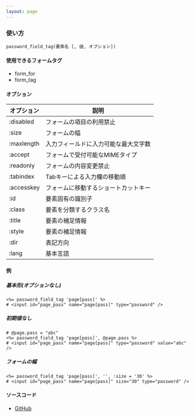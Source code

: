 ```yaml
---
layout: page
---
```

### 使い方
    password_field_tag(要素名 [, 値, オプション])

#### 使用できるフォームタグ
* form_for
* form_tag

#### オプション

オプション      | 説明
---------- | ------------------
:disabled  | フォームの項目の利用禁止
:size      | フォームの幅
:maxlength | 入力フィールドに入力可能な最大文字数
:accept    | フォームで受付可能なMIMEタイプ
:readonly  | フォームの内容変更禁止
:tabindex  | Tabキーによる入力欄の移動順
:accesskey | フォームに移動するショートカットキー
:id        | 要素固有の識別子
:class     | 要素を分類するクラス名
:title     | 要素の補足情報
:style     | 要素の補足情報
:dir       | 表記方向
:lang      | 基本言語

#### 例
##### 基本形(オプションなし)
    <%= password_field_tag 'page[pass]' %>
    # <input id="page_pass" name="page[pass]" type="password" />

##### 初期値なし
    # @page.pass = "abc"
    <%= password_field_tag 'page[pass]', @page.pass %>
    # <input id="page_pass" name="page[pass]" type="password" value="abc" />

##### フォームの幅
    <%= password_field_tag 'page[pass]', '', :size = '30' %>
    # <input id="page_pass" name="page[pass]" size="30" type="password" />

#### ソースコード
* [GitHub](https://github.com/rails/rails/blob/dd7af2c413a06ea44e50abf0df205314ba1bfc98/actionview/lib/action_view/helpers/form_tag_helper.rb#L305)